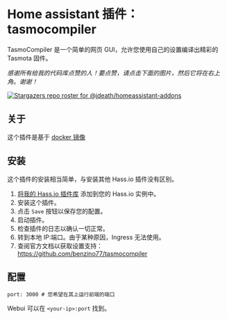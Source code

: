 # Home assistant 插件：tasmocompiler
 TasmoCompiler 是一个简单的网页 GUI，允许您使用自己的设置编译出精彩的 Tasmota 固件。

_感谢所有给我的代码库点赞的人！要点赞，请点击下面的图片，然后它将在右上角。谢谢！_

[![Stargazers repo roster for @jdeath/homeassistant-addons](https://reporoster.com/stars/jdeath/homeassistant-addons)](https://github.com/jdeath/homeassistant-addons/stargazers)

## 关于

这个插件是基于 [docker 镜像](https://hub.docker.com/r/benzino77/tasmocompiler) 

## 安装

这个插件的安装相当简单，与安装其他 Hass.io 插件没有区别。

1. [将我的 Hass.io 插件库][repository] 添加到您的 Hass.io 实例中。
1. 安装这个插件。
1. 点击 `Save` 按钮以保存您的配置。
1. 启动插件。
1. 检查插件的日志以确认一切正常。
1. 转到本地 IP:端口。由于某种原因，Ingress 无法使用。
1. 查阅官方文档以获取设置支持： https://github.com/benzino77/tasmocompiler
## 配置

```
port: 3000 # 您希望在其上运行前端的端口
```

Webui 可以在 `<your-ip>:port` 找到。

[repository]: https://github.com/jdeath/homeassistant-addons